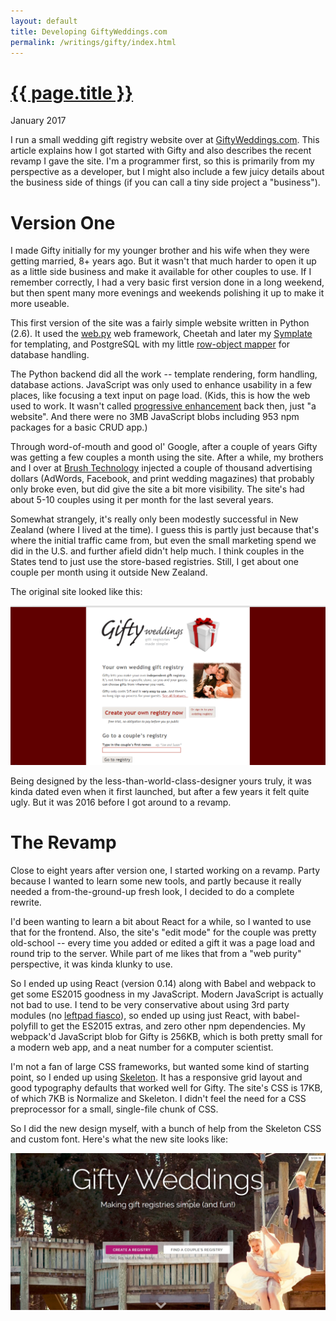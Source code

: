 ```yaml
---
layout: default
title: Developing GiftyWeddings.com
permalink: /writings/gifty/index.html
---
```

<h1><a href="/writings/gifty/">{{ page.title }}</a></h1>
<p class="subtitle">January 2017</p>


I run a small wedding gift registry website over at [GiftyWeddings.com](https://giftyweddings.com/). This article explains how I got started with Gifty and also describes the recent revamp I gave the site. I'm a programmer first, so this is primarily from my perspective as a developer, but I might also include a few juicy details about the business side of things (if you can call a tiny side project a "business").


Version One
===========

I made Gifty initially for my younger brother and his wife when they were getting married, 8+ years ago. But it wasn't that much harder to open it up as a little side business and make it available for other couples to use. If I remember correctly, I had a very basic first version done in a long weekend, but then spent many more evenings and weekends polishing it up to make it more useable.

This first version of the site was a fairly simple website written in Python (2.6). It used the [web.py](http://webpy.org/) web framework, Cheetah and later my [Symplate](https://github.com/benhoyt/symplate) for templating, and PostgreSQL with my little [row-object mapper](http://blog.brush.co.nz/2010/01/mro/) for database handling.

The Python backend did all the work -- template rendering, form handling, database actions. JavaScript was only used to enhance usability in a few places, like focusing a text input on page load. (Kids, this is how the web used to work. It wasn't called [progressive enhancement](https://en.wikipedia.org/wiki/Progressive_enhancement) back then, just "a website". And there were no 3MB JavaScript blobs including 953 npm packages for a basic CRUD app.)

Through word-of-mouth and good ol' Google, after a couple of years Gifty was getting a few couples a month using the site. After a while, my brothers and I over at [Brush Technology](http://brush.co.nz/) injected a couple of thousand advertising dollars (AdWords, Facebook, and print wedding magazines) that probably only broke even, but did give the site a bit more visibility. The site's had about 5-10 couples using it per month for the last several years.

Somewhat strangely, it's really only been modestly successful in New Zealand (where I lived at the time). I guess this is partly just because that's where the initial traffic came from, but even the small marketing spend we did in the U.S. and further afield didn't help much. I think couples in the States tend to just use the store-based registries. Still, I get about one couple per month using it outside New Zealand.

The original site looked like this:

![Screenshot of the old Gifty Weddings website](/images/gifty-old.png)

Being designed by the less-than-world-class-designer yours truly, it was kinda dated even when it first launched, but after a few years it felt quite ugly. But it was 2016 before I got around to a revamp.


The Revamp
==========

Close to eight years after version one, I started working on a revamp. Party because I wanted to learn some new tools, and partly because it really needed a from-the-ground-up fresh look, I decided to do a complete rewrite.

I'd been wanting to learn a bit about React for a while, so I wanted to use that for the frontend. Also, the site's "edit mode" for the couple was pretty old-school -- every time you added or edited a gift it was a page load and round trip to the server. While part of me likes that from a "web purity" perspective, it was kinda klunky to use.

So I ended up using React (version 0.14) along with Babel and webpack to get some ES2015 goodness in my JavaScript. Modern JavaScript is actually not bad to use. I tend to be very conservative about using 3rd party modules (no [leftpad fiasco](http://www.haneycodes.net/npm-left-pad-have-we-forgotten-how-to-program/)), so ended up using just React, with babel-polyfill to get the ES2015 extras, and zero other npm dependencies. My webpack'd JavaScript blob for Gifty is 256KB, which is both pretty small for a modern web app, and a neat number for a computer scientist.

I'm not a fan of large CSS frameworks, but wanted some kind of starting point, so I ended up using [Skeleton](http://getskeleton.com/). It has a responsive grid layout and good typography defaults that worked well for Gifty. The site's CSS is 17KB, of which 7KB is Normalize and Skeleton. I didn't feel the need for a CSS preprocessor for a small, single-file chunk of CSS.

So I did the new design myself, with a bunch of help from the Skeleton CSS and custom font. Here's what the new site looks like:

![Screenshot of the new Gifty Weddings website](/images/gifty-new.jpg)

